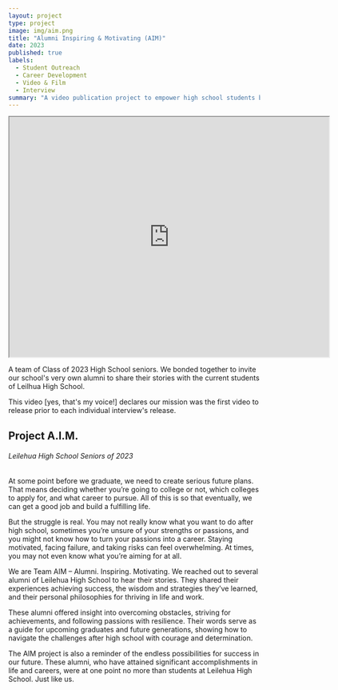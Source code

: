 ```yaml
---
layout: project
type: project
image: img/aim.png
title: "Alumni Inspiring & Motivating (AIM)"
date: 2023
published: true
labels:
  - Student Outreach
  - Career Development
  - Video & Film
  - Interview
summary: "A video publication project to empower high school students by showcasing the jounrey's of Leilehua High School alumni, and the diverse paths to success of these individuals who once walked the same halls."
---
```


<iframe src="https://drive.google.com/file/d/1SqExuTSdFVU2QolmfyK0iF9dCIA74vCg/preview" width="640" height="480" allow="autoplay"></iframe>

A team of Class of 2023 High School seniors. We bonded together to invite our school's very own alumni to share their stories with the current students of Leilhua High School.

This video [yes, that's my voice!] declares our mission was the first video to release prior to each individual interview's release. 

## Project A.I.M.
###### Leilehua High School Seniors of 2023

At some point before we graduate, we need to create serious future plans. That means deciding whether you’re going to college or not, which colleges to apply for, and what career to pursue. All of this is so that eventually, we can get a good job and build a fulfilling life.

But the struggle is real. You may not really know what you want to do after high school, sometimes you’re unsure of your strengths or passions, and you might not know how to turn your passions into a career. Staying motivated, facing failure, and taking risks can feel overwhelming. At times, you may not even know what you’re aiming for at all.

We are Team AIM – Alumni. Inspiring. Motivating. We reached out to several alumni of Leilehua High School to hear their stories. They shared their experiences achieving success, the wisdom and strategies they’ve learned, and their personal philosophies for thriving in life and work.

These alumni offered insight into overcoming obstacles, striving for achievements, and following passions with resilience. Their words serve as a guide for upcoming graduates and future generations, showing how to navigate the challenges after high school with courage and determination.

The AIM project is also a reminder of the endless possibilities for success in our future. These alumni, who have attained significant accomplishments in life and careers, were at one point no more than students at Leilehua High School. Just like us.